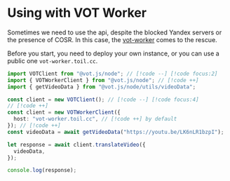 # Using with VOT Worker

Sometimes we need to use the api, despite the blocked Yandex servers or the presence of COSR. In this case, the [vot-worker](https://github.com/FOSWLY/vot-worker) comes to the rescue.

Before you start, you need to deploy your own instance, or you can use a public one `vot-worker.toil.cc`.

```ts
import VOTClient from "@vot.js/node"; // [!code --] [!code focus:2]
import { VOTWorkerClient } from "@vot.js/node"; // [!code ++]
import { getVideoData } from "@vot.js/node/utils/videoData";

const client = new VOTClient(); // [!code --] [!code focus:4]
// [!code ++]
const client = new VOTWorkerClient({
  host: "vot-worker.toil.cc", // [!code ++] by default
}); // [!code ++]
const videoData = await getVideoData("https://youtu.be/LK6nLR1bzpI");

let response = await client.translateVideo({
  videoData,
});

console.log(response);
```
